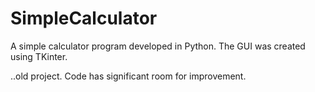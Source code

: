 # SimpleCalculator
A simple calculator program developed in Python. The GUI was created using TKinter. 

..old project. Code has significant room for improvement.

